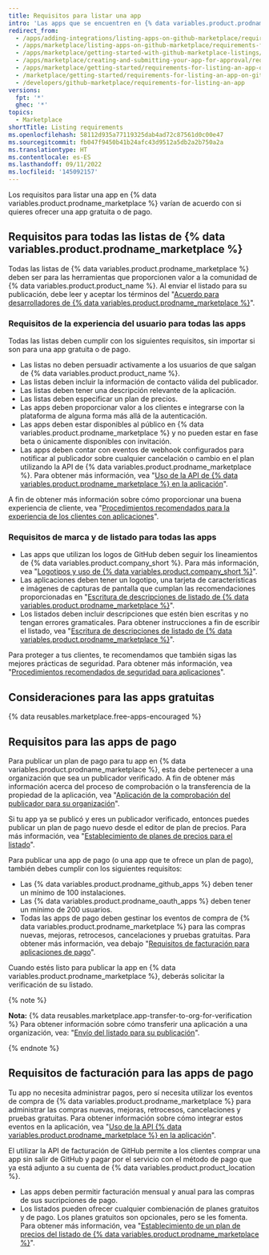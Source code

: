 ```yaml
---
title: Requisitos para listar una app
intro: 'Las apps que se encuentren en {% data variables.product.prodname_marketplace %} deben cumplir con los requisitos que se detallan en esta página antes de que se pueda publicar la lista.'
redirect_from:
  - /apps/adding-integrations/listing-apps-on-github-marketplace/requirements-for-listing-an-app-on-github-marketplace
  - /apps/marketplace/listing-apps-on-github-marketplace/requirements-for-listing-an-app-on-github-marketplace
  - /apps/marketplace/getting-started-with-github-marketplace-listings/requirements-for-listing-an-app-on-github-marketplace
  - /apps/marketplace/creating-and-submitting-your-app-for-approval/requirements-for-listing-an-app-on-github-marketplace
  - /apps/marketplace/getting-started/requirements-for-listing-an-app-on-github-marketplace
  - /marketplace/getting-started/requirements-for-listing-an-app-on-github-marketplace
  - /developers/github-marketplace/requirements-for-listing-an-app
versions:
  fpt: '*'
  ghec: '*'
topics:
  - Marketplace
shortTitle: Listing requirements
ms.openlocfilehash: 58112d935a77119325dab4ad72c87561d0c00e47
ms.sourcegitcommit: fb047f9450b41b24afc43d9512a5db2a2b750a2a
ms.translationtype: HT
ms.contentlocale: es-ES
ms.lasthandoff: 09/11/2022
ms.locfileid: '145092157'
---
```

<!--UI-LINK: Displayed as a link on the https://github.com/marketplace/new page.-->

Los requisitos para listar una app en {% data variables.product.prodname_marketplace %} varían de acuerdo con si quieres ofrecer una app gratuita o de pago.

## Requisitos para todas las listas de {% data variables.product.prodname_marketplace %}

Todas las listas de {% data variables.product.prodname_marketplace %} deben ser para las herramientas que proporcionen valor a la comunidad de {% data variables.product.product_name %}. Al enviar el listado para su publicación, debe leer y aceptar los términos del "[Acuerdo para desarrolladores de {% data variables.product.prodname_marketplace %}](/free-pro-team@latest/github/site-policy/github-marketplace-developer-agreement)".

### Requisitos de la experiencia del usuario para todas las apps

Todas las listas deben cumplir con los siguientes requisitos, sin importar si son para una app gratuita o de pago.

- Las listas no deben persuadir activamente a los usuarios de que salgan de {% data variables.product.product_name %}.
- Las listas deben incluir la información de contacto válida del publicador.
- Las listas deben tener una descripción relevante de la aplicación.
- Las listas deben especificar un plan de precios.
- Las apps deben proporcionar valor a los clientes e integrarse con la plataforma de alguna forma más allá de la autenticación.
- Las apps deben estar disponibles al público en {% data variables.product.prodname_marketplace %} y no pueden estar en fase beta o únicamente disponibles con invitación.
- Las apps deben contar con eventos de webhook configurados para notificar al publicador sobre cualquier cancelación o cambio en el plan utilizando la API de {% data variables.product.prodname_marketplace %}. Para obtener más información, vea "[Uso de la API de {% data variables.product.prodname_marketplace %} en la aplicación](/developers/github-marketplace/using-the-github-marketplace-api-in-your-app)".

A fin de obtener más información sobre cómo proporcionar una buena experiencia de cliente, vea "[Procedimientos recomendados para la experiencia de los clientes con aplicaciones](/developers/github-marketplace/customer-experience-best-practices-for-apps)".

### Requisitos de marca y de listado para todas las apps

- Las apps que utilizan los logos de GitHub deben seguir los lineamientos de {% data variables.product.company_short %}. Para más información, vea "[Logotipos y uso de {% data variables.product.company_short %}](https://github.com/logos)".
- Las aplicaciones deben tener un logotipo, una tarjeta de características e imágenes de capturas de pantalla que cumplan las recomendaciones proporcionadas en "[Escritura de descripciones de listado de {% data variables.product.prodname_marketplace %}](/marketplace/listing-on-github-marketplace/writing-github-marketplace-listing-descriptions/)".
- Los listados deben incluir descripciones que estén bien escritas y no tengan errores gramaticales. Para obtener instrucciones a fin de escribir el listado, vea "[Escritura de descripciones de listado de {% data variables.product.prodname_marketplace %}](/marketplace/listing-on-github-marketplace/writing-github-marketplace-listing-descriptions/)".

Para proteger a tus clientes, te recomendamos que también sigas las mejores prácticas de seguridad. Para obtener más información, vea "[Procedimientos recomendados de seguridad para aplicaciones](/developers/github-marketplace/security-best-practices-for-apps)".

## Consideraciones para las apps gratuitas

{% data reusables.marketplace.free-apps-encouraged %} 

## Requisitos para las apps de pago

Para publicar un plan de pago para tu app en {% data variables.product.prodname_marketplace %}, esta debe pertenecer a una organización que sea un publicador verificado. A fin de obtener más información acerca del proceso de comprobación o la transferencia de la propiedad de la aplicación, vea "[Aplicación de la comprobación del publicador para su organización](/developers/github-marketplace/applying-for-publisher-verification-for-your-organization)".

Si tu app ya se publicó y eres un publicador verificado, entonces puedes publicar un plan de pago nuevo desde el editor de plan de precios. Para más información, vea "[Establecimiento de planes de precios para el listado](/developers/github-marketplace/setting-pricing-plans-for-your-listing)".

Para publicar una app de pago (o una app que te ofrece un plan de pago), también debes cumplir con los siguientes requisitos:

- Las {% data variables.product.prodname_github_apps %} deben tener un mínimo de 100 instalaciones.
- Las {% data variables.product.prodname_oauth_apps %} deben tener un mínimo de 200 usuarios.
- Todas las apps de pago deben gestinar los eventos de compra de {% data variables.product.prodname_marketplace %} para las compras nuevas, mejoras, retrocesos, cancelaciones y pruebas gratuitas. Para obtener más información, vea debajo "[Requisitos de facturación para aplicaciones de pago](#billing-requirements-for-paid-apps)".

Cuando estés listo para publicar la app en {% data variables.product.prodname_marketplace %}, deberás solicitar la verificación de su listado.

{% note %}

**Nota:** {% data reusables.marketplace.app-transfer-to-org-for-verification %} Para obtener información sobre cómo transferir una aplicación a una organización, vea: "[Envío del listado para su publicación](/developers/github-marketplace/submitting-your-listing-for-publication#transferring-an-app-to-an-organization-before-you-submit)".

{% endnote %}

## Requisitos de facturación para las apps de pago

Tu app no necesita administrar pagos, pero sí necesita utilizar los eventos de compra de {% data variables.product.prodname_marketplace %} para administrar las compras nuevas, mejoras, retrocesos, cancelaciones y pruebas gratuitas. Para obtener información sobre cómo integrar estos eventos en la aplicación, vea "[Uso de la API {% data variables.product.prodname_marketplace %} en la aplicación](/developers/github-marketplace/using-the-github-marketplace-api-in-your-app)".

El utilizar la API de facturación de GitHub permite a los clientes comprar una app sin salir de GitHub y pagar por el servicio con el método de pago que ya está adjunto a su cuenta de {% data variables.product.product_location %}.

- Las apps deben permitir facturación mensual y anual para las compras de sus sucripciones de pago.
- Los listados pueden ofrecer cualquier combienación de planes gratuitos y de pago. Los planes gratuitos son opcionales, pero se les fomenta. Para obtener más información, vea "[Establecimiento de un plan de precios del listado de {% data variables.product.prodname_marketplace %}](/marketplace/listing-on-github-marketplace/setting-a-github-marketplace-listing-s-pricing-plan/)".

